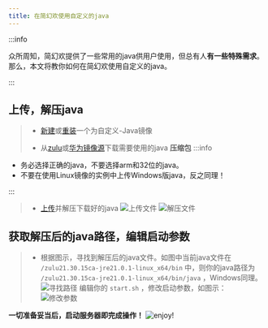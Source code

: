 ```yaml
---
title: 在简幻欢使用自定义的java
---
```

   
:::info
   
众所周知，简幻欢提供了一些常用的java供用户使用，但总有人**有一些特殊需求**。那么，本文将教你如何在简幻欢使用自定义的java。
     
:::

## 上传，解压java
   
> - [新建](../10-createserver.md)或[重装](../15-reinstall.md)一个为自定义-Java镜像
>      
>    
> - 从[zulu](https://www.azul.com/downloads/)或[华为镜像源](https://repo.huaweicloud.com/java/jdk/)下载需要使用的java **压缩包**
>:::info

- 务必选择正确的java，不要选择arm和32位的java。    
- 不要在使用Linux镜像的实例中上传Windows版java，反之同理！
         
:::
> - [上传](../11-upload.md)并解压下载好的java
>![上传文件](/img/pages/MCJE-210-addownjava-1.png)
>![解压文件](/img/pages/MCJE-210-addownjava-2.png)
      
## 获取解压后的java路径，编辑启动参数
    
> - 根据图示，寻找到解压后的java文件。如图中当前java文件在 `/zulu21.30.15ca-jre21.0.1-linux_x64/bin` 中，则你的java路径为 `/zulu21.30.15ca-jre21.0.1-linux_x64/bin/java` ，Windows同理。
>![寻找路径](/img/pages/MCJE-210-addownjava-3.png)
>编辑你的 `start.sh` ，修改启动参数，如图示：
>![修改参数](/img/pages/MCJE-210-addownjava-4.png)

**一切准备妥当后，启动服务器即完成操作！**
![enjoy!](/img/pages/MCJE-210-addownjava-5.png)
